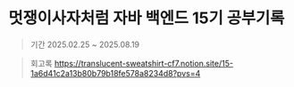 # 멋쟁이사자처럼 자바 백엔드 15기 공부기록

> 기간
2025.02.25 ~ 2025.08.19

> 회고록
https://translucent-sweatshirt-cf7.notion.site/15-1a6d41c2a13b80b79b18fe578a8234d8?pvs=4
